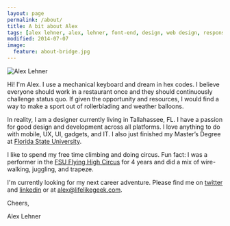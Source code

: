```yaml
---
layout: page
permalink: /about/
title: A bit about Alex
tags: [alex lehner, alex, lehner, font-end, design, web design, responsive, blog, minimalism, usability, ui, ux]
modified: 2014-07-07
image:
  feature: about-bridge.jpg
---
```


![Alex Lehner]({{site-url}}/images/alex-lehner-about.jpg)

Hi! I'm Alex. I use a mechanical keyboard and dream in hex codes. I believe everyone should work in a restaurant once and they should continuously challenge status quo. If given the opportunity and resources, I would find a way to make a sport out of rollerblading and weather balloons.

In reality, I am a designer currently living in Tallahassee, FL. I have a passion for good design and development across all platforms. I love anything to do with mobile, UX, UI, gadgets, and IT. I also just finished my Master’s Degree at [Florida State University](http://fsu.edu/ "FSU Website...I didn't design it").

I like to spend my free time climbing and doing circus. Fun fact: I was a performer in the [FSU Flying High Circus](http://circus.fsu.edu/ "FSU Circus") for 4 years and did a mix of wire-walking, juggling, and trapeze. 

I'm currently looking for my next career adventure. Please find me on [twitter](https://twitter.com/AlexJLehner "Alex on Twitter") and [linkedin](http://linkedin.com/in/ajlehner "Alex on LinkedIn") or at [alex@lifelikegeek.com](mailto:alex@lifelikegeek.com).

Cheers,

Alex Lehner